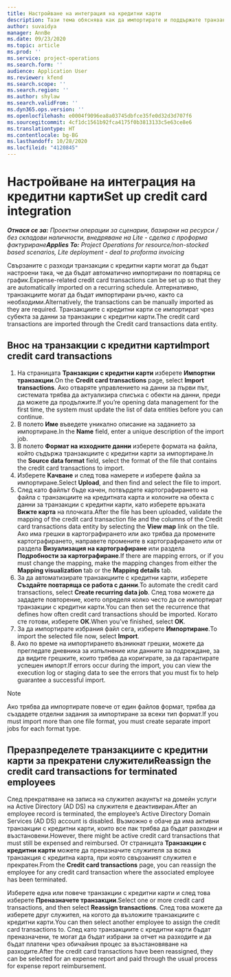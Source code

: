 ```yaml
---
title: Настройване на интеграция на кредитни карти
description: Тази тема обяснява как да импортирате и поддържате транзакции с кредитни карти, свързани с разходи.
author: suvaidya
manager: AnnBe
ms.date: 09/23/2020
ms.topic: article
ms.prod: ''
ms.service: project-operations
ms.search.form: ''
audience: Application User
ms.reviewer: kfend
ms.search.scope: ''
ms.search.region: ''
ms.author: shylaw
ms.search.validFrom: ''
ms.dyn365.ops.version: ''
ms.openlocfilehash: e0004f9096ea8a03745dbfce35fe0d32d3d707f6
ms.sourcegitcommit: 4cf1dc1561b92fca4175f0b3813133c5e63ce8e6
ms.translationtype: HT
ms.contentlocale: bg-BG
ms.lasthandoff: 10/28/2020
ms.locfileid: "4120845"
---
```

# <a name="set-up-credit-card-integration"></a><span data-ttu-id="83802-103">Настройване на интеграция на кредитни карти</span><span class="sxs-lookup"><span data-stu-id="83802-103">Set up credit card integration</span></span>

<span data-ttu-id="83802-104">_**Отнася се за:** Проектни операции за сценарии, базирани на ресурси / без складови наличности, внедряване на Lite - сделка с проформа фактуриране_</span><span class="sxs-lookup"><span data-stu-id="83802-104">_**Applies To:** Project Operations for resource/non-stocked based scenarios, Lite deployment - deal to proforma invoicing_</span></span>

<span data-ttu-id="83802-105">Свързаните с разходи транзакции с кредитни карти могат да бъдат настроени така, че да бъдат автоматично импортирани по повтарящ се график.</span><span class="sxs-lookup"><span data-stu-id="83802-105">Expense-related credit card transactions can be set up so that they are automatically imported on a recurring schedule.</span></span> <span data-ttu-id="83802-106">Алтернативно, транзакциите могат да бъдат импортирани ръчно, както са необходими.</span><span class="sxs-lookup"><span data-stu-id="83802-106">Alternatively, the transactions can be manually imported as they are required.</span></span> <span data-ttu-id="83802-107">Транзакциите с кредитни карти се импортират чрез субекта за данни за транзакции с кредитни карти.</span><span class="sxs-lookup"><span data-stu-id="83802-107">The credit card transactions are imported through the Credit card transactions data entity.</span></span>

## <a name="import-credit-card-transactions"></a><span data-ttu-id="83802-108">Внос на транзакции с кредитни карти</span><span class="sxs-lookup"><span data-stu-id="83802-108">Import credit card transactions</span></span>

1. <span data-ttu-id="83802-109">На страницата **Транзакции с кредитни карти** изберете **Импортни транзакции**.</span><span class="sxs-lookup"><span data-stu-id="83802-109">On the **Credit card transactions** page, select **Import transactions**.</span></span> <span data-ttu-id="83802-110">Ако отваряте управлението на данни за първи път, системата трябва да актуализира списъка с обекти на данни, преди да можете да продължите.</span><span class="sxs-lookup"><span data-stu-id="83802-110">If you’re opening data management for the first time, the system must update the list of data entities before you can continue.</span></span>
2. <span data-ttu-id="83802-111">В полето **Име** въведете уникално описание на заданието за импортиране.</span><span class="sxs-lookup"><span data-stu-id="83802-111">In the **Name** field, enter a unique description of the import job.</span></span>
3. <span data-ttu-id="83802-112">В полето **Формат на изходните данни** изберете формата на файла, който съдържа транзакциите с кредитни карти за импортиране.</span><span class="sxs-lookup"><span data-stu-id="83802-112">In the **Source data format** field, select the format of the file that contains the credit card transactions to import.</span></span>
4. <span data-ttu-id="83802-113">Изберете **Качване** и след това намерете и изберете файла за импортиране.</span><span class="sxs-lookup"><span data-stu-id="83802-113">Select **Upload**, and then find and select the file to import.</span></span>
5. <span data-ttu-id="83802-114">След като файлът бъде качен, потвърдете картографирането на файла с транзакциите на кредитната карта и колоните на обекта с данни за транзакции с кредитни карти, като изберете връзката **Вижте карта** на плочката.</span><span class="sxs-lookup"><span data-stu-id="83802-114">After the file has been uploaded, validate the mapping of the credit card transaction file and the columns of the Credit card transactions data entity by selecting the **View map** link on the tile.</span></span> <span data-ttu-id="83802-115">Ако има грешки в картографирането или ако трябва да промените картографирането, направете промените в картографирането или от раздела **Визуализация на картографиране** или раздела **Подробности за картографиране**.</span><span class="sxs-lookup"><span data-stu-id="83802-115">If there are mapping errors, or if you must change the mapping, make the mapping changes from either the **Mapping visualization** tab or the **Mapping details** tab.</span></span>
6. <span data-ttu-id="83802-116">За да автоматизирате транзакциите с кредитни карти, изберете **Създайте повтаряща се работа с данни**.</span><span class="sxs-lookup"><span data-stu-id="83802-116">To automate the credit card transactions, select **Create recurring data job**.</span></span> <span data-ttu-id="83802-117">След това можете да зададете повторение, което определя колко често да се импортират транзакции с кредитни карти.</span><span class="sxs-lookup"><span data-stu-id="83802-117">You can then set the recurrence that defines how often credit card transactions should be imported.</span></span> <span data-ttu-id="83802-118">Когато сте готови, изберете **ОК**.</span><span class="sxs-lookup"><span data-stu-id="83802-118">When you’ve finished, select **OK**.</span></span>
7. <span data-ttu-id="83802-119">За да импортирате избрания файл сега, изберете **Импортиране**.</span><span class="sxs-lookup"><span data-stu-id="83802-119">To import the selected file now, select **Import**.</span></span>
8. <span data-ttu-id="83802-120">Ако по време на импортирането възникнат грешки, можете да прегледате дневника за изпълнение или данните за подреждане, за да видите грешките, които трябва да коригирате, за да гарантирате успешен импорт.</span><span class="sxs-lookup"><span data-stu-id="83802-120">If errors occur during the import, you can view the execution log or staging data to see the errors that you must fix to help guarantee a successful import.</span></span>

> [!NOTE]
> <span data-ttu-id="83802-121">Ако трябва да импортирате повече от един файлов формат, трябва да създадете отделни задания за импортиране за всеки тип формат.</span><span class="sxs-lookup"><span data-stu-id="83802-121">If you must import more than one file format, you must create separate import jobs for each format type.</span></span>

## <a name="reassign-the-credit-card-transactions-for-terminated-employees"></a><span data-ttu-id="83802-122">Преразпределете транзакциите с кредитни карти за прекратени служители</span><span class="sxs-lookup"><span data-stu-id="83802-122">Reassign the credit card transactions for terminated employees</span></span>

<span data-ttu-id="83802-123">След прекратяване на записа на служител акаунтът на домейн услуги на Active Directory (AD DS) на служителя е деактивиран.</span><span class="sxs-lookup"><span data-stu-id="83802-123">After an employee record is terminated, the employee’s Active Directory Domain Services (AD DS) account is disabled.</span></span> <span data-ttu-id="83802-124">Възможно е обаче да има активни транзакции с кредитни карти, които все пак трябва да бъдат разходни и възстановени.</span><span class="sxs-lookup"><span data-stu-id="83802-124">However, there might be active credit card transactions that must still be expensed and reimbursed.</span></span> <span data-ttu-id="83802-125">От страницата **Транзакции с кредитни карти** можете да преназначите служителя за всяка транзакция с кредитна карта, при която свързаният служител е прекратен.</span><span class="sxs-lookup"><span data-stu-id="83802-125">From the **Credit card transactions** page, you can reassign the employee for any credit card transaction where the associated employee has been terminated.</span></span>

<span data-ttu-id="83802-126">Изберете една или повече транзакции с кредитни карти и след това изберете **Преназначете транзакции**.</span><span class="sxs-lookup"><span data-stu-id="83802-126">Select one or more credit card transactions, and then select **Reassign transactions**.</span></span> <span data-ttu-id="83802-127">След това можете да изберете друг служител, на когото да възложите транзакциите с кредитни карти.</span><span class="sxs-lookup"><span data-stu-id="83802-127">You can then select another employee to assign the credit card transactions to.</span></span> <span data-ttu-id="83802-128">След като транзакциите с кредитни карти бъдат преназначени, те могат да бъдат избрани за отчет на разходите и да бъдат платени чрез обичайния процес за възстановяване на разходите.</span><span class="sxs-lookup"><span data-stu-id="83802-128">After the credit card transactions have been reassigned, they can be selected for an expense report and paid through the usual process for expense report reimbursement.</span></span>

